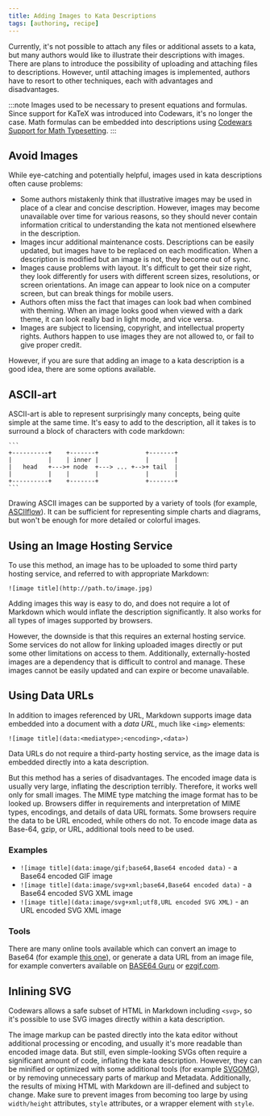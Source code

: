 ```yaml
---
title: Adding Images to Kata Descriptions
tags: [authoring, recipe]
---
```


Currently, it's not possible to attach any files or additional assets to a kata, but many authors would like to illustrate their descriptions with images. There are plans to introduce the possibility of uploading and attaching files to descriptions. However, until attaching images is implemented, authors have to resort to other techniques, each with advantages and disadvantages.

:::note
Images used to be necessary to present equations and formulas. Since support for KaTeX was introduced into Codewars, it's no longer the case. Math formulas can be embedded into descriptions using [Codewars Support for Math Typesetting][markdown-extension-math].
:::


## Avoid Images

While eye-catching and potentially helpful, images used in kata descriptions often cause problems:

- Some authors mistakenly think that illustrative images may be used in place of a clear and concise description. However, images may become unavailable over time for various reasons, so they should never contain information critical to understanding the kata not mentioned elsewhere in the description.
- Images incur additional maintenance costs. Descriptions can be easily updated, but images have to be replaced on each modification. When a description is modified but an image is not, they become out of sync.
- Images cause problems with layout. It's difficult to get their size right, they look differently for users with different screen sizes, resolutions, or screen orientations. An image can appear to look nice on a computer screen, but can break things for mobile users.
- Authors often miss the fact that images can look bad when combined with theming. When an image looks good when viewed with a dark theme, it can look really bad in light mode, and vice versa.
- Images are subject to licensing, copyright, and intellectual property rights. Authors happen to use images they are not allowed to, or fail to give proper credit.

However, if you are sure that adding an image to a kata description is a good idea, there are some options available.


## ASCII-art

ASCII-art is able to represent surprisingly many concepts, being quite simple at the same time. It's easy to add to the description, all it takes is to surround a block of characters with code markdown:

~~~
```
+----------+    +-------+             +-------+
|          |    | inner |             |       |
|   head   +--->+ node  +---> ... +-->+ tail  |
|          |    |       |             |       |
+----------+    +-------+             +-------+
```
~~~

Drawing ASCII images can be supported by a variety of tools (for example, [ASCIIflow](http://asciiflow.com/)). It can be sufficient for representing simple charts and diagrams, but won't be enough for more detailed or colorful images.


## Using an Image Hosting Service

To use this method, an image has to be uploaded to some third party hosting service, and referred to with appropriate Markdown:

`![image title](http://path.to/image.jpg)`

Adding images this way is easy to do, and does not require a lot of Markdown which would inflate the description significantly. It also works for all types of images supported by browsers.

However, the downside is that this requires an external hosting service. Some services do not allow for linking uploaded images directly or put some other limitations on access to them. Additionally, externally-hosted images are a dependency that is difficult to control and manage. These images cannot be easily updated and can expire or become unavailable.


## Using Data URLs

In addition to images referenced by URL, Markdown supports image data embedded into a document with a _data URL_, much like `<img>` elements:

`![image title](data:<mediatype>;<encoding>,<data>)`

Data URLs do not require a third-party hosting service, as the image data is embedded directly into a kata description.

But this method has a series of disadvantages. The encoded image data is usually very large, inflating the description terribly. Therefore, it works well only for small images. The MIME type matching the image format has to be looked up. Browsers differ in requirements and interpretation of MIME types, encodings, and details of data URL formats. Some browsers require the data to be URL encoded, while others do not. To encode image data as Base-64, gzip, or URL, additional tools need to be used.

### Examples

- `![image title](data:image/gif;base64,Base64 encoded data)` - a Base64 encoded GIF image
- `![image title](data:image/svg+xml;base64,Base64 encoded data)` - a Base64 encoded SVG XML image
- `![image title](data:image/svg+xml;utf8,URL encoded SVG XML)` - an URL encoded SVG XML image

### Tools

There are many online tools available which can convert an image to Base64 (for example [this one](https://www.motobit.com/util/base64-decoder-encoder.asp)), or generate a data URL from an image file, for example converters available on [BASE64 Guru](https://base64.guru/converter/encode/image) or [ezgif.com](https://ezgif.com/image-to-datauri). 


## Inlining SVG

Codewars allows a safe subset of HTML in Markdown including `<svg>`, so it's possible to use SVG images directly within a kata description.

The image markup can be pasted directly into the kata editor without additional processing or encoding, and usually it's more readable than encoded image data.
But still, even simple-looking SVGs often require a significant amount of code, inflating the kata description. However, they can be minified or optimized with some additional tools (for example [SVGOMG][svgomg]), or by removing unnecessary parts of markup and Metadata. Additionally, the results of mixing HTML with Markdown are ill-defined and subject to change.
Make sure to prevent images from becoming too large by using `width/height` attributes, `style` attributes, or a wrapper element with `style`.


[svgomg]: https://jakearchibald.github.io/svgomg/
[markdown-extension-math]: /references/markdown/extensions/#math-typesetting
